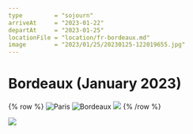 ```yaml
---
type         = "sojourn"
arriveAt     = "2023-01-22"
departAt     = "2023-01-25"
locationFile = "location/fr-bordeaux.md"
image        = "2023/01/25/20230125-122019655.jpg"
---
```


# Bordeaux (January 2023)

{% row %}
![Paris](2023/01/22/20230122-095833290.jpg)
![Bordeaux](2023/01/23/20230123-111137928.jpg)
![](2023/01/24/20230124-103459738.jpg)
{% /row %}

![](2023/01/25/20230125-122019655.jpg)
